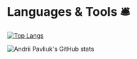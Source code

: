 # Languages & Tools 🛎️

[![Top Langs](https://github-readme-stats.vercel.app/api/top-langs/?username=cutpix)](https://github.com/cutpix)

![Andrii Pavliuk's GitHub stats](https://github-readme-stats.vercel.app/api?username=cutpix&show_icons=true&theme=radical)
